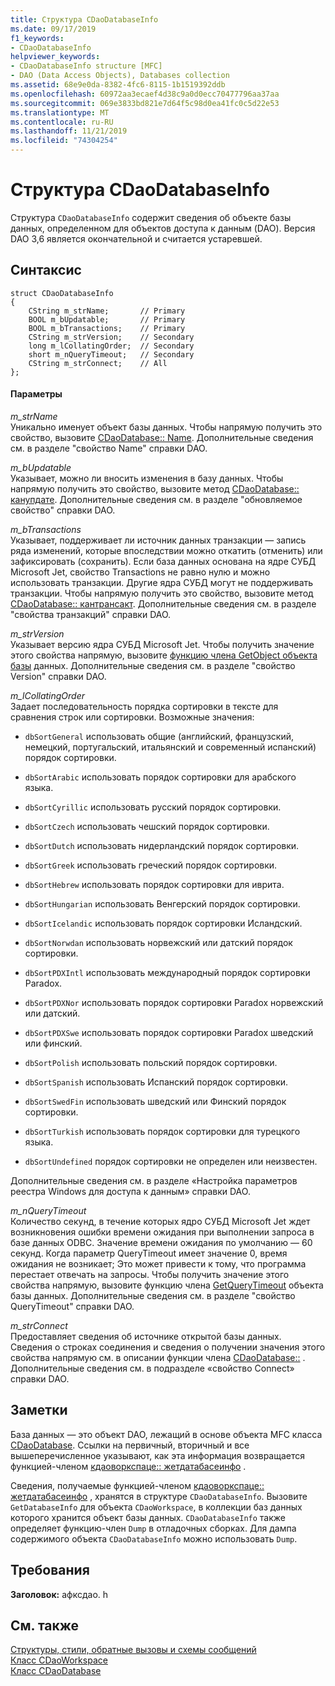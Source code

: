 ```yaml
---
title: Структура CDaoDatabaseInfo
ms.date: 09/17/2019
f1_keywords:
- CDaoDatabaseInfo
helpviewer_keywords:
- CDaoDatabaseInfo structure [MFC]
- DAO (Data Access Objects), Databases collection
ms.assetid: 68e9e0da-8382-4fc6-8115-1b1519392ddb
ms.openlocfilehash: 60972aa3ecaef4d38c9a0d0ecc70477796aa37aa
ms.sourcegitcommit: 069e3833bd821e7d64f5c98d0ea41fc0c5d22e53
ms.translationtype: MT
ms.contentlocale: ru-RU
ms.lasthandoff: 11/21/2019
ms.locfileid: "74304254"
---
```

# <a name="cdaodatabaseinfo-structure"></a>Структура CDaoDatabaseInfo

Структура `CDaoDatabaseInfo` содержит сведения об объекте базы данных, определенном для объектов доступа к данным (DAO). Версия DAO 3,6 является окончательной и считается устаревшей.

## <a name="syntax"></a>Синтаксис

```
struct CDaoDatabaseInfo
{
    CString m_strName;       // Primary
    BOOL m_bUpdatable;       // Primary
    BOOL m_bTransactions;    // Primary
    CString m_strVersion;    // Secondary
    long m_lCollatingOrder;  // Secondary
    short m_nQueryTimeout;   // Secondary
    CString m_strConnect;    // All
};
```

#### <a name="parameters"></a>Параметры

*m_strName*<br/>
Уникально именует объект базы данных. Чтобы напрямую получить это свойство, вызовите [CDaoDatabase:: Name](../../mfc/reference/cdaodatabase-class.md#getname). Дополнительные сведения см. в разделе "свойство Name" справки DAO.

*m_bUpdatable*<br/>
Указывает, можно ли вносить изменения в базу данных. Чтобы напрямую получить это свойство, вызовите метод [CDaoDatabase:: канупдате](../../mfc/reference/cdaodatabase-class.md#canupdate). Дополнительные сведения см. в разделе "обновляемое свойство" справки DAO.

*m_bTransactions*<br/>
Указывает, поддерживает ли источник данных транзакции — запись ряда изменений, которые впоследствии можно откатить (отменить) или зафиксировать (сохранить). Если база данных основана на ядре СУБД Microsoft Jet, свойство Transactions не равно нулю и можно использовать транзакции. Другие ядра СУБД могут не поддерживать транзакции. Чтобы напрямую получить это свойство, вызовите метод [CDaoDatabase:: кантрансакт](../../mfc/reference/cdaodatabase-class.md#cantransact). Дополнительные сведения см. в разделе "свойства транзакций" справки DAO.

*m_strVersion*<br/>
Указывает версию ядра СУБД Microsoft Jet. Чтобы получить значение этого свойства напрямую, вызовите [функцию члена GetObject объекта базы](../../mfc/reference/cdaodatabase-class.md#getversion) данных. Дополнительные сведения см. в разделе "свойство Version" справки DAO.

*m_lCollatingOrder*<br/>
Задает последовательность порядка сортировки в тексте для сравнения строк или сортировки. Возможные значения:

- `dbSortGeneral` использовать общие (английский, французский, немецкий, португальский, итальянский и современный испанский) порядок сортировки.

- `dbSortArabic` использовать порядок сортировки для арабского языка.

- `dbSortCyrillic` использовать русский порядок сортировки.

- `dbSortCzech` использовать чешский порядок сортировки.

- `dbSortDutch` использовать нидерландский порядок сортировки.

- `dbSortGreek` использовать греческий порядок сортировки.

- `dbSortHebrew` использовать порядок сортировки для иврита.

- `dbSortHungarian` использовать Венгерский порядок сортировки.

- `dbSortIcelandic` использовать порядок сортировки Исландский.

- `dbSortNorwdan` использовать норвежский или датский порядок сортировки.

- `dbSortPDXIntl` использовать международный порядок сортировки Paradox.

- `dbSortPDXNor` использовать порядок сортировки Paradox норвежский или датский.

- `dbSortPDXSwe` использовать порядок сортировки Paradox шведский или финский.

- `dbSortPolish` использовать польский порядок сортировки.

- `dbSortSpanish` использовать Испанский порядок сортировки.

- `dbSortSwedFin` использовать шведский или Финский порядок сортировки.

- `dbSortTurkish` использовать порядок сортировки для турецкого языка.

- `dbSortUndefined` порядок сортировки не определен или неизвестен.

Дополнительные сведения см. в разделе «Настройка параметров реестра Windows для доступа к данным» справки DAO.

*m_nQueryTimeout*<br/>
Количество секунд, в течение которых ядро СУБД Microsoft Jet ждет возникновения ошибки времени ожидания при выполнении запроса в базе данных ODBC. Значение времени ожидания по умолчанию — 60 секунд. Когда параметр QueryTimeout имеет значение 0, время ожидания не возникает; Это может привести к тому, что программа перестает отвечать на запросы. Чтобы получить значение этого свойства напрямую, вызовите функцию члена [GetQueryTimeout](../../mfc/reference/cdaodatabase-class.md#getquerytimeout) объекта базы данных. Дополнительные сведения см. в разделе "свойство QueryTimeout" справки DAO.

*m_strConnect*<br/>
Предоставляет сведения об источнике открытой базы данных. Сведения о строках соединения и сведения о получении значения этого свойства напрямую см. в описании функции члена [CDaoDatabase::](../../mfc/reference/cdaodatabase-class.md#getconnect) . Дополнительные сведения см. в подразделе «свойство Connect» справки DAO.

## <a name="remarks"></a>Заметки

База данных — это объект DAO, лежащий в основе объекта MFC класса [CDaoDatabase](../../mfc/reference/cdaodatabase-class.md). Ссылки на первичный, вторичный и все вышеперечисленное указывают, как эта информация возвращается функцией-членом [кдаоворкспаце:: жетдатабасеинфо](../../mfc/reference/cdaoworkspace-class.md#getdatabaseinfo) .

Сведения, получаемые функцией-членом [кдаоворкспаце:: жетдатабасеинфо](../../mfc/reference/cdaoworkspace-class.md#getdatabaseinfo) , хранятся в структуре `CDaoDatabaseInfo`. Вызовите `GetDatabaseInfo` для объекта `CDaoWorkspace`, в коллекции баз данных которого хранится объект базы данных. `CDaoDatabaseInfo` также определяет функцию-член `Dump` в отладочных сборках. Для дампа содержимого объекта `CDaoDatabaseInfo` можно использовать `Dump`.

## <a name="requirements"></a>Требования

**Заголовок:** афксдао. h

## <a name="see-also"></a>См. также

[Структуры, стили, обратные вызовы и схемы сообщений](../../mfc/reference/structures-styles-callbacks-and-message-maps.md)<br/>
[Класс CDaoWorkspace](../../mfc/reference/cdaoworkspace-class.md)<br/>
[Класс CDaoDatabase](../../mfc/reference/cdaodatabase-class.md)
